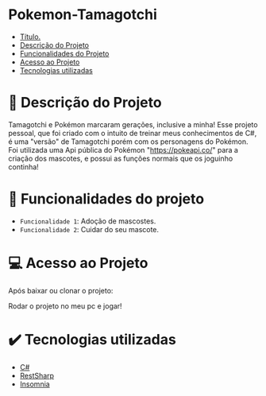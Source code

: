 # Pokemon-Tamagotchi

* [Título.](#Título)
* [Descrição do Projeto](#descrição-do-projeto)
* [Funcionalidades do Projeto](#funcionalidades-do-projeto)
* [Acesso ao Projeto](#acesso-ao-projeto)
* [Tecnologias utilizadas](#tecnologias-utilizadas)

# 📑 Descrição do Projeto 
  
Tamagotchi e Pokémon marcaram gerações, inclusive a minha! Esse projeto pessoal, que foi criado com o intuito de treinar meus conhecimentos de C#, é uma "versão" de Tamagotchi porém com os personagens do Pokémon. 
Foi utilizada uma Api pública do Pokémon "https://pokeapi.co/" para a criação dos mascotes, e possui as funções normais que os joguinho continha!  

# 🔨 Funcionalidades do projeto

- `Funcionalidade 1`: Adoção de mascostes.
- `Funcionalidade 2`: Cuidar do seu mascote.

# 💻 Acesso ao Projeto

Após baixar ou clonar o projeto:

Rodar o projeto no meu pc e jogar!

# ✔️ Tecnologias utilizadas

* [C#](#C#)
* [RestSharp](#RestSharp)
* [Insomnia](#Insomnia)
